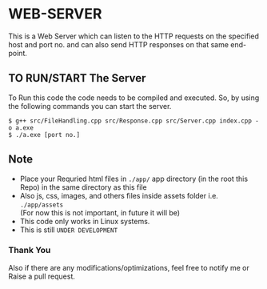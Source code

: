 # WEB-SERVER

This is a Web Server which can listen to the HTTP requests on the specified host and port no. and can also send HTTP responses on that same end-point.

## TO RUN/START The Server
To Run this code the code needs to be compiled and executed. So, by using the following commands you can start the server.
```
$ g++ src/FileHandling.cpp src/Response.cpp src/Server.cpp index.cpp -o a.exe
$ ./a.exe [port no.]
```

## Note
* Place your Requried html files in `./app/` app directory (in the root this Repo) in the same directory as this file
* Also js, css, images, and others files inside assets folder i.e. `./app/assets`\
(For now this is not important, in future it will be)
* This code only works in Linux systems.
* This is still `UNDER DEVELOPMENT`

### Thank You
Also if there are any modifications/optimizations, feel free to notify me or Raise a pull request.